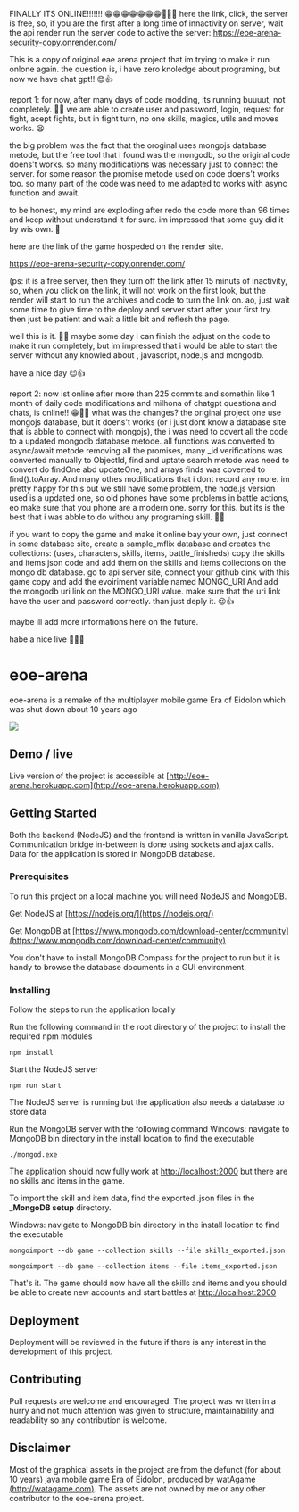 FINALLY ITS ONLINE!!!!!!! 😁😁😁😁😁😁😁👏👏👏
here the link, click, the server is free, so, if you are the first after a long time of innactivity on server, wait the api render run the server code to active the server:
https://eoe-arena-security-copy.onrender.com/


This is a copy of original eae arena project that im trying to make ir run onlone again.
the question is, i have zero knoledge about programing, but now we have chat gpt!! 😊👍


report 1:
for now, after many days of code modding, its running buuuut, not completely. 🤦‍♂️
we are able to create user and password, login, request for fight, acept fights, but in fight turn, no one skills, magics, utils and moves works. 😫

the big problem was the fact that the oroginal uses mongojs database metode, but the free tool that i found was the mongodb, so the original code doens't works. so many modifications was necessary just to connect the server.
for some reason the promise metode used on code doens't works too. so many part of the code was need to me adapted to works with async function and await.

to be honest, my mind are exploding after redo the code more than 96 times and keep without understand it for sure.
im impressed that some guy did it by wis own. 🤯

here are the link of the game hospeded on the render site.

https://eoe-arena-security-copy.onrender.com/

(ps: it is a free server, then they turn off the link after 15 minuts of inactivity, so, when you click on the link, it will not work on the first look, but the render will start to run the archives and code to turn the link on. ao, just wait some time to give time to the deploy and server start after your first try. then just be patient and wait a little bit and reflesh the page.

well this is it. 🤷‍♂️
maybe some day i can finish the adjust on the code to make it run completely, but im impressed that i would be able to start the server without any knowled about , javascript, node.js and mongodb.

have a nice day 😉👍


report 2:
now ist online after more than 225 commits and somethin like 1 month of daily code modifications and milhona of chatgpt questiona and chats, is online!! 😁👏👏
   what was the changes?
   the original project one use mongojs database, but it doens't works (or i just dont know a database site that is abble to connect with mongojs), the i was need to covert all the code to a updated mongodb database metode. all functions was converted to async/await metode removing all the promises, many _id verifications was converted manually to ObjectId, find and uptate search metode was need to convert do findOne abd updateOne, and arrays finds was coverted to find().toArray. And many othes modifications that i dont record any more.
   im pretty happy for this but we still have some problem, the node.js version used is a updated one, so old phones have some problems in battle actions, eo make sure that you phone are a modern one. sorry for this. but its is the best that i was abble to do withou any programing skill. 🤷😂

   if you want to copy the game and make it online bay your own,
   just connect in some database site, create a sample_mflix database and creates the collections: (uses, characters, skills, items, battle_finisheds)
   copy the skills and items json code and add them on the skills and items collectons on the mongo db database.
   go to api server site, connect your github oink with this game copy and add the evoiriment variable named MONGO_URI And add the mongodb uri link on the MONGO_URI value. make sure that the uri link have the user and password correctly. than just deply it. 😉👍

   maybe ill add more informations here on the future.

   habe a nice live 🥳🥳🥳

# eoe-arena

eoe-arena is a remake of the multiplayer mobile game Era of Eidolon which was shut down about 10 years ago

![](eoe-arena-demo.gif)

## Demo / live

Live version of the project is accessible at [http://eoe-arena.herokuapp.com](http://eoe-arena.herokuapp.com)

## Getting Started

Both the backend (NodeJS) and the frontend is written in vanilla JavaScript. Communication bridge in-between is done using sockets and ajax calls. Data for the application is stored in MongoDB database.

### Prerequisites

To run this project on a local machine you will need NodeJS and MongoDB.


Get NodeJS at [https://nodejs.org/](https://nodejs.org/)

Get MongoDB at [https://www.mongodb.com/download-center/community](https://www.mongodb.com/download-center/community)



You don't have to install MongoDB Compass for the project to run but it is handy to browse the database documents in a GUI environment. 

### Installing

Follow the steps to run the application locally

Run the following command in the root directory of the project to install the required npm modules

```
npm install
```

Start the NodeJS server

```
npm run start
```

The NodeJS server is running but the application also needs a database to store data

Run the MongoDB server with the following command
Windows: navigate to MongoDB bin directory in the install location to find the executable

```
./mongod.exe
```

The application should now fully work at [http://localhost:2000](http://localhost:2000) but there are no skills and items in the game.

To import the skill and item data, find the exported .json files in the ___MongoDB setup__ directory.

Windows: navigate to MongoDB bin directory in the install location to find the executable

```
mongoimport --db game --collection skills --file skills_exported.json
```
```
mongoimport --db game --collection items --file items_exported.json
```

That's it. The game should now have all the skills and items and you should be able to create new accounts and start battles at [http://localhost:2000](http://localhost:2000)

## Deployment

Deployment will be reviewed in the future if there is any interest in the development of this project.

## Contributing

Pull requests are welcome and encouraged. The project was written in a hurry and not much attention was given to structure, maintainability and readability so any contribution is welcome.

## Disclaimer

Most of the graphical assets in the project are from the defunct (for about 10 years) java mobile game Era of Eidolon, produced by watAgame [(http://watagame.com)](http://watagame.com). The assets are not owned by me or any other contributor to the eoe-arena project.

